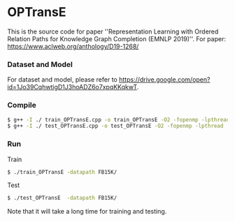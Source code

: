 # OPTransE

This is the source code for paper ''Representation Learning with Ordered Relation Paths for Knowledge Graph Completion (EMNLP 2019)''.
For paper: https://www.aclweb.org/anthology/D19-1268/

### Dataset and Model
For dataset and model, please refer to https://drive.google.com/open?id=1Jo39CqhwtigD1J3hoADZ6o7xpqKKqkwT.

### Compile
```sh
$ g++ -I ./ train_OPTransE.cpp -o train_OPTransE -O2 -fopenmp -lpthread
$ g++ -I ./ test_OPTransE.cpp -o test_OPTransE -O2 -fopenmp -lpthread
```
### Run
Train
```sh
$ ./train_OPTransE -datapath FB15K/
```
Test
```sh
$ ./test_OPTransE  -datapath FB15K/
```

Note that it will take a long time for training and testing.
